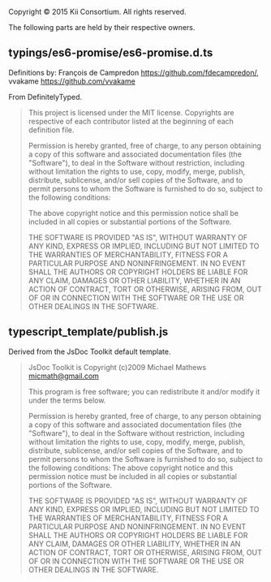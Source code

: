 Copyright © 2015 Kii Consortium. All rights reserved.

The following parts are held by their respective owners.

## typings/es6-promise/es6-promise.d.ts

Definitions by: François de Campredon <https://github.com/fdecampredon/>, vvakame <https://github.com/vvakame>

From DefinitelyTyped.

> This project is licensed under the MIT license.
> Copyrights are respective of each contributor listed at the beginning of each definition file.
>
> Permission is hereby granted, free of charge, to any person obtaining a copy of this software and associated documentation files (the "Software"), to deal in the Software without restriction, including without limitation the rights to use, copy, modify, merge, publish, distribute, sublicense, and/or sell copies of the Software, and to permit persons to whom the Software is furnished to do so, subject to the following conditions:
>
> The above copyright notice and this permission notice shall be included in all copies or substantial portions of the Software.
>
> THE SOFTWARE IS PROVIDED "AS IS", WITHOUT WARRANTY OF ANY KIND, EXPRESS OR IMPLIED, INCLUDING BUT NOT LIMITED TO THE WARRANTIES OF MERCHANTABILITY, FITNESS FOR A PARTICULAR PURPOSE AND NONINFRINGEMENT. IN NO EVENT SHALL THE AUTHORS OR COPYRIGHT HOLDERS BE LIABLE FOR ANY CLAIM, DAMAGES OR OTHER LIABILITY, WHETHER IN AN ACTION OF CONTRACT, TORT OR OTHERWISE, ARISING FROM, OUT OF OR IN CONNECTION WITH THE SOFTWARE OR THE USE OR OTHER DEALINGS IN THE SOFTWARE.

## typescript_template/publish.js

Derived from the JsDoc Toolkit default template.

> JsDoc Toolkit is Copyright (c)2009 Michael Mathews <micmath@gmail.com>
>
> This program is free software; you can redistribute it and/or
> modify it under the terms below.
>
> Permission is hereby granted, free of charge, to any person obtaining
> a copy of this software and associated documentation files (the
> "Software"), to deal in the Software without restriction, including
> without limitation the rights to use, copy, modify, merge, publish,
> distribute, sublicense, and/or sell copies of the Software, and to
> permit persons to whom the Software is furnished to do so, subject to
> the following conditions: The above copyright notice and this
> permission notice must be included in all copies or substantial
> portions of the Software.
>
> THE SOFTWARE IS PROVIDED "AS IS", WITHOUT WARRANTY OF ANY KIND,
> EXPRESS OR IMPLIED, INCLUDING BUT NOT LIMITED TO THE WARRANTIES OF
> MERCHANTABILITY, FITNESS FOR A PARTICULAR PURPOSE AND NONINFRINGEMENT.
> IN NO EVENT SHALL THE AUTHORS OR COPYRIGHT HOLDERS BE LIABLE FOR ANY
> CLAIM, DAMAGES OR OTHER LIABILITY, WHETHER IN AN ACTION OF CONTRACT,
> TORT OR OTHERWISE, ARISING FROM, OUT OF OR IN CONNECTION WITH THE
> SOFTWARE OR THE USE OR OTHER DEALINGS IN THE SOFTWARE.
